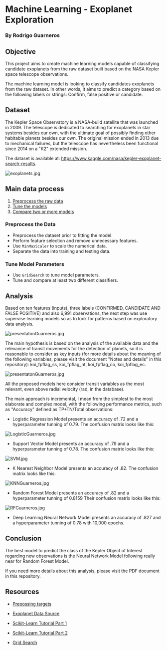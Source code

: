 # Machine Learning  - Exoplanet Exploration

### By Rodrigo Guarneros

## Objective

This project aims to create machine learning models capable of classifying candidate exoplanets from the raw dataset built based on the NASA Kepler space telescope observations.

The machine learning model is looking to classify candidates exoplanets from the raw dataset. In other words, it aims to predict a category based on the following labels or strings: Confirm, false positive or candidate.

## Dataset

The Kepler Space Observatory is a NASA-build satellite that was launched in 2009. The telescope is dedicated to searching for exoplanets in star systems besides our own, with the ultimate goal of possibly finding other habitable planets besides our own. The original mission ended in 2013 due to mechanical failures, but the telescope has nevertheless been functional since 2014 on a "K2" extended mission.

The dataset is available at: https://www.kaggle.com/nasa/kepler-exoplanet-search-results.

![exoplanets.jpg](https://github.com/RodGuarneros/machine-learning-challenge/blob/main/Images/exoplanets.jpg)

## Main data process

1. [Preprocess the raw data](#Preprocessing)
2. [Tune the models](#Tune-Model-Parameters)
3. [Compare two or more models](#Evaluate-Model-Performance)

### Preprocess the Data

* Preprocess the dataset prior to fitting the model.
* Perform feature selection and remove unnecessary features.
* Use `MinMaxScaler` to scale the numerical data.
* Separate the data into training and testing data.

### Tune Model Parameters

* Use `GridSearch` to tune model parameters.
* Tune and compare at least two different classifiers.


## Analysis

Based on ten features (inputs), three labels (CONFIRMED, CANDIDATE AND FALSE POSITIVE) and also 6,991 observations, the next step was use supervise learning models so as to look for patterns based on exploratory data analysis.

![presentatonGuarneros.jpg](https://github.com/RodGuarneros/machine-learning-challenge/blob/main/Images/presentationGuarneros.png)

The main hypothesis is based on the analysis of the available data and the relevance of transit movements for the detection of planets, so it is reasonable to consider as key inputs (for more details about the meaning of the following variables, please visit the document "Notes and details" in this repository): koi_fpflag_ss, koi_fpflag_nt, koi_fpflag_co, koi_fpflag_ec.

![presentatonGuarneros.jpg](https://github.com/RodGuarneros/machine-learning-challenge/blob/main/Images/waystoGuarneros.jpg)

All the proposed models here consider transit variables as the most relevant, even above radial velocity (rad, in the database).

The main approach is incremental, I mean from the simplest to the most elaborate and complex model, with the following performance metrics, such as "Accuracy" defined as TP+TN/Total observations: 

- Logistic Regression Model presents an accuracy of .72 and a hyperparameter tunning of 0.79. The confusion matrix looks like this:

![LogisticGuarneros.jpg](https://github.com/RodGuarneros/machine-learning-challenge/blob/main/Images/LogisticGuarneros.png)

- Support Vector Model presents an accuracy of .79 and a hyperparameter tunning of 0.78. The confusion matrix looks like this:

![SVM.jpg](https://github.com/RodGuarneros/machine-learning-challenge/blob/main/Images/SVM.png)

- K Nearest Neighbor Model presents an accuracy of .82. The confusion matrix looks like this:

![KNNGuarneros.jpg](https://github.com/RodGuarneros/machine-learning-challenge/blob/main/Images/KNNGuarneros.png)

- Random Forest Model presents an accuracy of .82 and a hyperparameter tunning of 0.8159 Their confusion matrix looks like this:

![RFGuarneros.jpg](https://github.com/RodGuarneros/machine-learning-challenge/blob/main/Images/RFGuarneros.png)

- Deep Learning Neural Network Model presents an accuracy of .827 and a hyperparameter tunning of 0.78 with 10,000 epochs. 


## Conclusion

The best model to predict the class of the Kepler Object of Interest regarding new observations is the Neural Network Model following really near for Random Forest Model. 

If you need more details about this analysis, please visit the PDF document in this repository.


## Resources

* [Prepossing targets](https://scikit-learn.org/stable/modules/preprocessing_targets.html#preprocessing-targets)

* [Exoplanet Data Source](https://www.kaggle.com/nasa/kepler-exoplanet-search-results)

* [Scikit-Learn Tutorial Part 1](https://www.youtube.com/watch?v=4PXAztQtoTg)

* [Scikit-Learn Tutorial Part 2](https://www.youtube.com/watch?v=gK43gtGh49o&t=5858s)

* [Grid Search](https://scikit-learn.org/stable/modules/grid_search.html)

